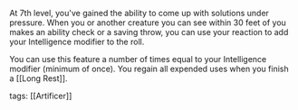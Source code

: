 At 7th level, you've gained the ability to come up with solutions under pressure. When you or another creature you can see within 30 feet of you makes an ability check or a saving throw, you can use your reaction to add your Intelligence modifier to the roll.

You can use this feature a number of times equal to your Intelligence modifier (minimum of once). You regain all expended uses when you finish a [[Long Rest]].

tags: [[Artificer]]
